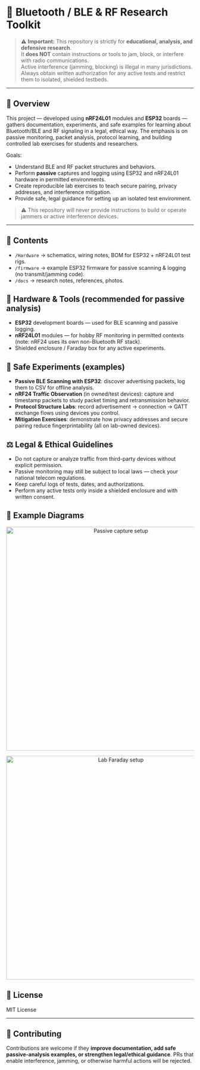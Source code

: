 # 🔭 Bluetooth / BLE & RF Research Toolkit

> ⚠️ **Important:** This repository is strictly for **educational, analysis, and defensive research**.  
> It **does NOT** contain instructions or tools to jam, block, or interfere with radio communications.  
> Active interference (jamming, blocking) is illegal in many jurisdictions. Always obtain written authorization for any active tests and restrict them to isolated, shielded testbeds.

---

## 📖 Overview
This project — developed using **nRF24L01** modules and **ESP32** boards — gathers documentation, experiments, and safe examples for learning about Bluetooth/BLE and RF signaling in a legal, ethical way. The emphasis is on passive monitoring, packet analysis, protocol learning, and building controlled lab exercises for students and researchers.

Goals:
- Understand BLE and RF packet structures and behaviors.
- Perform **passive** captures and logging using ESP32 and nRF24L01 hardware in permitted environments.
- Create reproducible lab exercises to teach secure pairing, privacy addresses, and interference mitigation.
- Provide safe, legal guidance for setting up an isolated test environment.

> ⚠️ This repository will never provide instructions to build or operate jammers or active interference devices.

---

## 📂 Contents
- `/Hardware` → schematics, wiring notes, BOM for ESP32 + nRF24L01 test rigs.
- `/firmware` → example ESP32 firmware for passive scanning & logging (no transmit/jamming code).
- `/docs` → research notes, references, photos.

## 🧰 Hardware & Tools (recommended for passive analysis)
- **ESP32** development boards — used for BLE scanning and passive logging.
- **nRF24L01** modules — for hobby RF monitoring in permitted contexts (note: nRF24 uses its own non-Bluetooth RF stack).
- Shielded enclosure / Faraday box for any active experiments.

## 🔬 Safe Experiments (examples)
- **Passive BLE Scanning with ESP32**: discover advertising packets, log them to CSV for offline analysis.
- **nRF24 Traffic Observation** (in owned/test devices): capture and timestamp packets to study packet timing and retransmission behavior.
- **Protocol Structure Labs**: record advertisement → connection → GATT exchange flows using devices you control.
- **Mitigation Exercises**: demonstrate how privacy addresses and secure pairing reduce fingerprintability (all on lab-owned devices).

## ⚖️ Legal & Ethical Guidelines
- Do not capture or analyze traffic from third-party devices without explicit permission.  
- Passive monitoring may still be subject to local laws — check your national telecom regulations.  
- Keep careful logs of tests, dates, and authorizations.  
- Perform any active tests only inside a shielded enclosure and with written consent.

## 🔄 Example Diagrams
<p align="center">
<img src="docs/diagrams/passive_setup.png" alt="Passive capture setup" width="600">
</p>

<p align="center">
<img src="docs/diagrams/lab_faraday.png" alt="Lab Faraday setup" width="600">
</p>

## 📜 License
MIT License

---

## 👋 Contributing
Contributions are welcome if they **improve documentation, add safe passive-analysis examples, or strengthen legal/ethical guidance**. PRs that enable interference, jamming, or otherwise harmful actions will be rejected.

